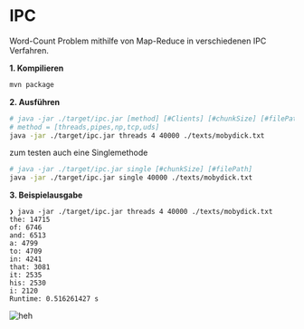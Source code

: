 # IPC
Word-Count Problem mithilfe von Map-Reduce in verschiedenen IPC Verfahren.


**1. Kompilieren**
```bash
mvn package
```
**2. Ausführen**
```bash
# java -jar ./target/ipc.jar [method] [#Clients] [#chunkSize] [#filePath]
# method = [threads,pipes,np,tcp,uds]
java -jar ./target/ipc.jar threads 4 40000 ./texts/mobydick.txt
```

zum testen auch eine Singlemethode
```bash
# java -jar ./target/ipc.jar single [#chunkSize] [#filePath]
java -jar ./target/ipc.jar single 40000 ./texts/mobydick.txt
```

**3. Beispielausgabe**
```text
❯ java -jar ./target/ipc.jar threads 4 40000 ./texts/mobydick.txt
the: 14715
of: 6746
and: 6513
a: 4799
to: 4709
in: 4241
that: 3081
it: 2535
his: 2530
i: 2120
Runtime: 0.516261427 s

```

![heh](https://cdn.epicstream.com/images/ncavvykf/epicstream/89bba69c108a1c7a718b8e3cb8831e6fba8925da-1920x1080.jpg?rect=0,36,1920,1008&w=1200&h=630&auto=format)
